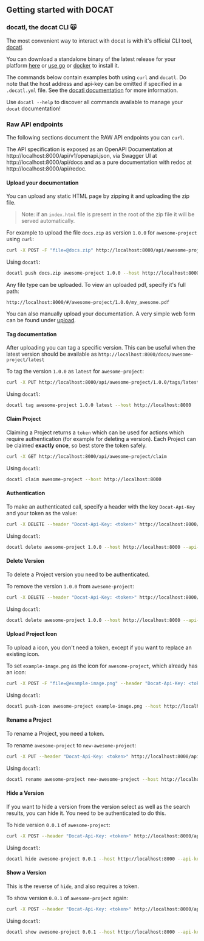 ## Getting started with DOCAT

### docatl, the docat CLI 🙀

The most convenient way to interact with docat is with it's official CLI tool, [docatl](https://github.com/docat-org/docatl).

You can download a standalone binary of the latest release for your platform [here](https://github.com/docat-org/docatl/releases/latest) or [use go](https://github.com/docat-org/docatl#using-go) or [docker](https://github.com/docat-org/docatl#using-docker) to install it.

The commands below contain examples both using `curl` and `docatl`. Do note that the host address and api-key can be omitted if specified in a `.docatl.yml` file. See the [docatl documentation](https://github.com/docat-org/docatl/blob/main/README.md) for more information.

Use `docatl --help` to discover all commands available to manage your `docat` documentation!

### Raw API endpoints

The following sections document the RAW API endpoints you can `curl`.

The API specification is exposed as an OpenAPI Documentation at http://localhost:8000/api/v1/openapi.json, 
via Swagger UI at http://localhost:8000/api/docs and 
as a pure documentation with redoc at http://localhost:8000/api/redoc.

#### Upload your documentation

You can upload any static HTML page by zipping it and uploading the zip file.

> Note: if an `index.html` file is present in the root of the zip file
  it will be served automatically.

For example to upload the file `docs.zip` as version `1.0.0` for `awesome-project` using `curl`:

```sh
curl -X POST -F "file=@docs.zip" http://localhost:8000/api/awesome-project/1.0.0
```

Using `docatl`: 

```sh
docatl push docs.zip awesome-project 1.0.0 --host http://localhost:8000
```

Any file type can be uploaded. To view an uploaded pdf, specify it's full path:

`http://localhost:8000/#/awesome-project/1.0.0/my_awesome.pdf`

You can also manually upload your documentation.
A very simple web form can be found under [upload](#/upload).

#### Tag documentation

After uploading you can tag a specific version. This can be useful when
the latest version should be available as `http://localhost:8000/docs/awesome-project/latest`

To tag the version `1.0.0` as `latest` for `awesome-project`:

```sh
curl -X PUT http://localhost:8000/api/awesome-project/1.0.0/tags/latest
```

Using `docatl`: 

```sh
docatl tag awesome-project 1.0.0 latest --host http://localhost:8000
```

#### Claim Project

Claiming a Project returns a `token` which can be used for actions
which require authentication (for example for deleting a version).
Each Project can be claimed **exactly once**, so best store the token safely.

```sh
curl -X GET http://localhost:8000/api/awesome-project/claim
```

Using `docatl`: 

```sh
docatl claim awesome-project --host http://localhost:8000
```

#### Authentication

To make an authenticated call, specify a header with the key `Docat-Api-Key` and your token as the value:

```sh
curl -X DELETE --header "Docat-Api-Key: <token>" http://localhost:8000/api/awesome-project/1.0.0
```

Using `docatl`: 

```sh
docatl delete awesome-project 1.0.0 --host http://localhost:8000 --api-key <token>
```

#### Delete Version

To delete a Project version you need to be authenticated.

To remove the version `1.0.0` from `awesome-project`:

```sh
curl -X DELETE --header "Docat-Api-Key: <token>" http://localhost:8000/api/awesome-project/1.0.0
```

Using `docatl`: 

```sh
docatl delete awesome-project 1.0.0 --host http://localhost:8000 --api-key <token>
```

#### Upload Project Icon

To upload a icon, you don't need a token, except if you want to replace an existing icon.

To set `example-image.png` as the icon for `awesome-project`, which already has an icon:

```sh
curl -X POST -F "file=@example-image.png" --header "Docat-Api-Key: <token>" http://localhost:8000/api/awesome-project/icon
```

Using `docatl`: 

```sh
docatl push-icon awesome-project example-image.png --host http://localhost:8000 --api-key <token>
```

#### Rename a Project

To rename a Project, you need a token.

To rename `awesome-project` to `new-awesome-project`:

```sh
curl -X PUT --header "Docat-Api-Key: <token>" http://localhost:8000/api/awesome-project/rename/new-awesome-project
```

Using `docatl`:

```sh
docatl rename awesome-project new-awesome-project --host http://localhost:8000 --api-key <token>
```

#### Hide a Version

If you want to hide a version from the version select as well as the search results,
you can hide it. You need to be authenticated to do this.

To hide version `0.0.1` of `awesome-project`:

```sh
curl -X POST --header "Docat-Api-Key: <token>" http://localhost:8000/api/awesome-project/0.0.1/hide
```

Using `docatl`:

```sh
docatl hide awesome-project 0.0.1 --host http://localhost:8000 --api-key <token>
```

#### Show a Version

This is the reverse of `hide`, and also requires a token.

To show version `0.0.1` of `awesome-project` again:

```sh
curl -X POST --header "Docat-Api-Key: <token>" http://localhost:8000/api/awesome-project/0.0.1/show
```

Using `docatl`:

```sh
docatl show awesome-project 0.0.1 --host http://localhost:8000 --api-key <token>
```